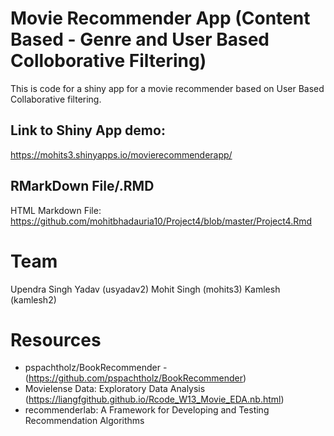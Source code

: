 # Movie Recommender App (Content Based - Genre and User Based Colloborative Filtering)

This is code for a shiny app for a movie recommender based on User Based Collaborative filtering. 

## Link to Shiny App demo:
https://mohits3.shinyapps.io/movierecommenderapp/

## RMarkDown File/.RMD
HTML Markdown File:
https://github.com/mohitbhadauria10/Project4/blob/master/Project4.Rmd

 
# Team 
Upendra Singh Yadav (usyadav2)
Mohit Singh (mohits3)
Kamlesh (kamlesh2)

# Resources

- pspachtholz/BookRecommender
    -(https://github.com/pspachtholz/BookRecommender)
- Movielense Data: Exploratory Data Analysis (https://liangfgithub.github.io/Rcode_W13_Movie_EDA.nb.html)
- recommenderlab: A Framework for Developing and Testing Recommendation Algorithms